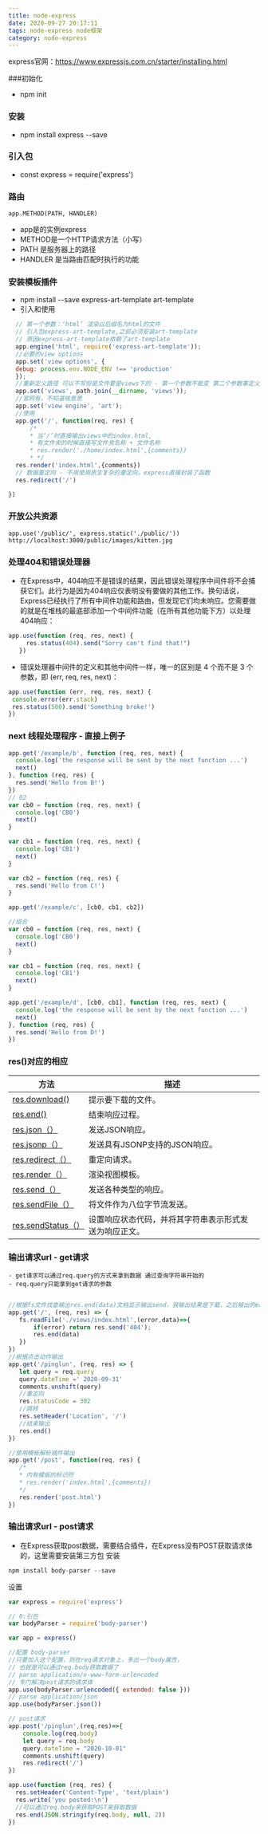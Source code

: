 ```yaml
---
title: node-express
date: 2020-09-27 20:17:11
tags: node-express node框架
category: node-express
---
```

express官网：https://www.expressjs.com.cn/starter/installing.html
<!-- more -->
###初始化
 - npm init
 
### 安装
 - npm install express --save
 
### 引入包
 - const express = require('express')
 
 
### 路由
```app.METHOD(PATH, HANDLER)```
 - app是的实例express
 - METHOD是一个HTTP请求方法（小写）
 - PATH 是服务器上的路径
 - HANDLER 是当路由匹配时执行的功能
 
 
### 安装模板插件
 - npm install --save express-art-template art-template
 - 引入和使用
  ```js
    // 第一个参数：‘html’ 渲染以后缀名为html的文件 
    // 引入包express-art-template,之前必须安装art-template
    // 原因express-art-template依赖了art-template
    app.engine('html', require('express-art-template'));
    //必要的view options
    app.set('view options', {
    debug: process.env.NODE_ENV !== 'production'
    });
    //重新定义路径 可以不写但是文件要是views下的 - 第一个参数不能变 第二个参数事定义的路径
    app.set('views', path.join(__dirname, 'views'));
    //官网有，不知道啥意思
    app.set('view engine', 'art');  
    //使用
    app.get('/', function(req, res) {
        /*
        * 当‘/’时直接输出views中的index.html,
        * 有文件夹的时候直接写文件夹名称 + 文件名称
        * res.render('./home/index.html',{comments})
        * */
    res.render('index.html',{comments})
    // 数据重定向 - 不用使用原生复杂的重定向，express直接封装了函数
    res.redirect('/')

})
```

### 开放公共资源
 ```app.use('/public/', express.static('./public/'))```
 ```http://localhost:3000/public/images/kitten.jpg```
 
 
### 处理404和错误处理器
 - 在Express中，404响应不是错误的结果，因此错误处理程序中间件将不会捕获它们。此行为是因为404响应仅表明没有要做的其他工作。换句话说，Express已经执行了所有中间件功能和路由，但发现它们均未响应。您需要做的就是在堆栈的最底部添加一个中间件功能（在所有其他功能下方）以处理404响应：
 ```js
app.use(function (req, res, next) {
      res.status(404).send("Sorry can't find that!")
    })
```
 - 错误处理器中间件的定义和其他中间件一样，唯一的区别是 4 个而不是 3 个参数，即 (err, req, res, next)：
 ```js
app.use(function (err, req, res, next) {
  console.error(err.stack)
  res.status(500).send('Something broke!')
})
```

### next 线程处理程序 - 直接上例子
```js
app.get('/example/b', function (req, res, next) {
  console.log('the response will be sent by the next function ...')
  next()
}, function (req, res) {
  res.send('Hello from B!')
})
// 02
var cb0 = function (req, res, next) {
  console.log('CB0')
  next()
}

var cb1 = function (req, res, next) {
  console.log('CB1')
  next()
}

var cb2 = function (req, res) {
  res.send('Hello from C!')
}

app.get('/example/c', [cb0, cb1, cb2])

//组合
var cb0 = function (req, res, next) {
  console.log('CB0')
  next()
}

var cb1 = function (req, res, next) {
  console.log('CB1')
  next()
}

app.get('/example/d', [cb0, cb1], function (req, res, next) {
  console.log('the response will be sent by the next function ...')
  next()
}, function (req, res) {
  res.send('Hello from D!')
})
```

### res()对应的相应
<table>
  <thead>
    <tr>
      <th><font style="vertical-align: inherit;"><font style="vertical-align: inherit;">方法</font></font></th>
      <th><font style="vertical-align: inherit;"><font style="vertical-align: inherit;">描述</font></font></th>
    </tr>
  </thead>
  <tbody>
    <tr>
      <td><a href="/en/4x/api.html#res.download"><font style="vertical-align: inherit;"><font style="vertical-align: inherit;">res.download()</font></font></a></td>
      <td><font style="vertical-align: inherit;"><font style="vertical-align: inherit;">提示要下载的文件。</font></font></td>
    </tr>
    <tr>
      <td><a href="/en/4x/api.html#res.end"><font style="vertical-align: inherit;"><font style="vertical-align: inherit;">res.end()</font></font></a></td>
      <td><font style="vertical-align: inherit;"><font style="vertical-align: inherit;">结束响应过程。</font></font></td>
    </tr>
    <tr>
      <td><a href="/en/4x/api.html#res.json"><font style="vertical-align: inherit;"><font style="vertical-align: inherit;">res.json（）</font></font></a></td>
      <td><font style="vertical-align: inherit;"><font style="vertical-align: inherit;">发送JSON响应。</font></font></td>
    </tr>
    <tr>
      <td><a href="/en/4x/api.html#res.jsonp"><font style="vertical-align: inherit;"><font style="vertical-align: inherit;">res.jsonp（）</font></font></a></td>
      <td><font style="vertical-align: inherit;"><font style="vertical-align: inherit;">发送具有JSONP支持的JSON响应。</font></font></td>
    </tr>
    <tr>
      <td><a href="/en/4x/api.html#res.redirect"><font style="vertical-align: inherit;"><font style="vertical-align: inherit;">res.redirect（）</font></font></a></td>
      <td><font style="vertical-align: inherit;"><font style="vertical-align: inherit;">重定向请求。</font></font></td>
    </tr>
    <tr>
      <td><a href="/en/4x/api.html#res.render"><font style="vertical-align: inherit;"><font style="vertical-align: inherit;">res.render（）</font></font></a></td>
      <td><font style="vertical-align: inherit;"><font style="vertical-align: inherit;">渲染视图模板。</font></font></td>
    </tr>
    <tr>
      <td><a href="/en/4x/api.html#res.send"><font style="vertical-align: inherit;"><font style="vertical-align: inherit;">res.send（）</font></font></a></td>
      <td><font style="vertical-align: inherit;"><font style="vertical-align: inherit;">发送各种类型的响应。</font></font></td>
    </tr>
    <tr>
      <td><a href="/en/4x/api.html#res.sendFile"><font style="vertical-align: inherit;"><font style="vertical-align: inherit;">res.sendFile（）</font></font></a></td>
      <td><font style="vertical-align: inherit;"><font style="vertical-align: inherit;">将文件作为八位字节流发送。</font></font></td>
    </tr>
    <tr>
      <td><a href="/en/4x/api.html#res.sendStatus"><font style="vertical-align: inherit;"><font style="vertical-align: inherit;">res.sendStatus（）</font></font></a></td>
      <td><font style="vertical-align: inherit;"><font style="vertical-align: inherit;">设置响应状态代码，并将其字符串表示形式发送为响应正文。</font></font></td>
    </tr>
  </tbody>
</table>

### 输出请求url - get请求
    - get请求可以通过req.query的方式来拿到数据 通过查询字符串开始的
    - req.query只能拿到get请求的参数
 ```js

//根据fs文件找查输出res.end(data)文档显示输出send，我输出结果是下载，之后输出的end
app.get('/', (req, res) => {
    fs.readFile('./views/index.html',(error,data)=>{
        if(error) return res.send('404');
        res.end(data)
    })
})
//根据点击动作输出
app.get('/pinglun', (req, res) => {
    let query = req.query
    query.dateTime =' 2020-09-31'
    comments.unshift(query)
    //重定向
    res.statusCode = 302
    //跳转    
    res.setHeader('Location', '/')
    //结束输出    
    res.end()
})

//使用模板解析插件输出
app.get('/post', function(req, res) {
    /*
    * 内有模板的标识符
    * res.render('index.html',{comments})
    */
    res.render('post.html')
})
```

### 输出请求url - post请求
- 在Express获取post数据，需要结合插件，在Express没有POST获取请求体的，这里需要安装第三方包
安装
```js
npm install body-parser --save
```

设置
```js
var express = require('express')

// 0:引包
var bodyParser = require('body-parser')

var app = express()

//配置 body-parser
//只要加入这个配置，则在req请求对象上，多出一个body属性，
// 也就是可以通过req.body获取数据了
// parse application/x-www-form-urlencoded
// 专门解决post请求的请求体
app.use(bodyParser.urlencoded({ extended: false }))
// parse application/json
app.use(bodyParser.json())

// post请求
app.post('/pinglun',(req,res)=>{
    console.log(req.body)
    let query = req.body
    query.dateTime = "2020-10-01"
    comments.unshift(query)
    res.redirect('/')
})

app.use(function (req, res) {
  res.setHeader('Content-Type', 'text/plain')
  res.write('you posted:\n')
  //可以通过req.body来获取POST来获取数据
  res.end(JSON.stringify(req.body, null, 2))
})
```

